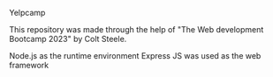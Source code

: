 Yelpcamp

This repository was made through the help of "The Web development Bootcamp 2023" by Colt Steele.

Node.js as the runtime environment
Express JS was used as the web framework